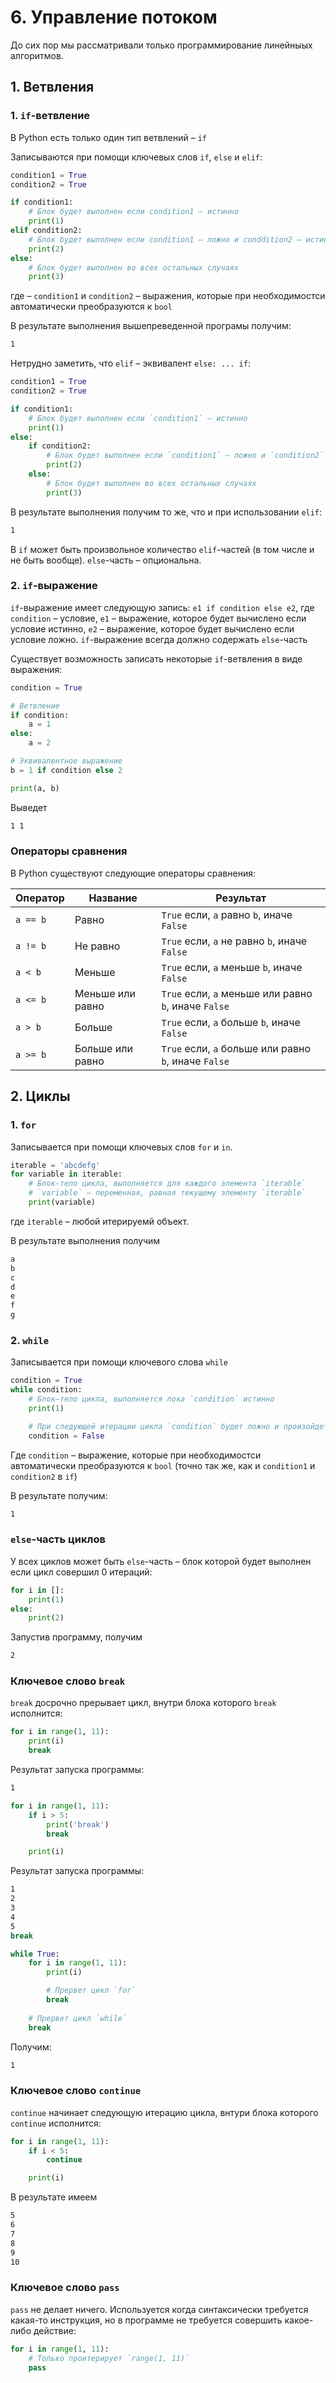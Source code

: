 # 6. Управление потоком

До сих пор мы рассматривали только программирование линейныых алгоритмов.

## 1. Ветвления

### 1. `if`-ветвление

В Python есть только один тип ветвлений – `if`

Записываются при помощи ключевых слов `if`, `else` и `elif`:

<!-- 
filename: chapter_6/if_elif.py
-->

```python
condition1 = True
condition2 = True

if condition1:
    # Блок будет выполнен если condition1 – истинно
    print(1)
elif condition2:
    # Блок будет выполнен если condition1 – ложно и conddition2 – истинно
    print(2)
else:
    # Блок будет выполнен во всех остальных случаях
    print(3)
```

где – `condition1` и `condition2` – выражения, которые при необходимостси автоматически преобразуются к `bool`

В результате выполнения вышепреведенной програмы получим:

<!--
runs: chapter_6/if_elif.py
-->

```bash
1
```

Нетрудно заметить, что `elif` – эквивалент `else: ... if`:

<!-- 
filename: chapter_6/if_else_if.py
-->

```python
condition1 = True
condition2 = True

if condition1:
    # Блок будет выполнен если `condition1` – истинно
    print(1)
else:
    if condition2:
        # Блок будет выполнен если `condition1` – ложно и `condition2` – истинно
        print(2)
    else:
        # Блок будет выполнен во всех остальных случаях
        print(3)
```

В результате выполнения получим то же, что и при использовании `elif`:

<!--
runs: chapter_6/if_else_if.py
-->

```bash
1
```

В `if` может быть произвольное количество `elif`-частей (в том числе и не быть вообще). `else`-часть – опциональна.

### 2. `if`-выражение

`if`-выражение имеет следующую запись: `e1 if condition else e2`, где `condition` – условие, `e1` – выражение, которое будет вычислено если условие истинно, `e2` – выражение, которое будет вычислено если условие ложно. `if`-выражение всегда должно содержать `else`-часть

Существует возможность записать некоторые `if`-ветвления в виде выражения:

<!--
filename: chapter_6/if_expression.py
-->

```python
condition = True

# Ветвление
if condition:
    a = 1
else:
    a = 2

# Эквивалентное выражение
b = 1 if condition else 2

print(a, b)
```

Выведет

<!-- 
runs: chapter_6/if_expression.py
-->

```bash
1 1
```

### Операторы сравнения

В Python существуют следующие операторы сравнения:

| Оператор | Название         | Результат                                            |
| -------- | ---------------- | ---------------------------------------------------- |
| `a == b` | Равно            | `True` если, `a` равно            `b`, иначе `False` |
| `a != b` | Не равно         | `True` если, `a` не равно         `b`, иначе `False` |
| `a < b`  | Меньше           | `True` если, `a` меньше           `b`, иначе `False` |
| `a <= b` | Меньше или равно | `True` если, `a` меньше или равно `b`, иначе `False` |
| `a > b`  | Больше           | `True` если, `a` больше           `b`, иначе `False` |
| `a >= b` | Больше или равно | `True` если, `a` больше или равно `b`, иначе `False` |

## 2. Циклы

### 1. `for`

Записывается при помощи ключевых слов `for` и `in`.

<!-- 
filename: chapter_6/for.py
-->

```python
iterable = 'abcdefg'
for variable in iterable:
    # Блок-тело цикла, выполняется для каждого элемента `iterable`
    # `variable` – переменная, равная текущему элементу `iterable`
    print(variable)
```

где `iterable` – любой итерируемй объект.

В результате выполнения получим

<!-- 
filename: chapter_6/for.py
-->

```python
a
b
c
d
e
f
g
```

### 2. `while`

Записывается при помощи ключевого слова `while`

<!-- 
filename: chapter_6/while.py
-->

```python
condition = True
while condition:
    # Блок–тело цикла, выполняется пока `condition` истинно
    print(1)

    # При следующей итерации цикла `condition` будет ложно и произойдет выход из цикла
    condition = False
```

Где `condition` – выражение, которые при необходимостси автоматически преобразуются к `bool` (точно так же, как и `condition1` и `condition2` в `if`)

В результате получим:

<!-- 
runs: chapter_6/while.py
-->

```bash
1
```

### `else`-часть циклов

У всех циклов может быть `else`-часть – блок которой будет выполнен если цикл совершил 0 итераций:

<!--
filename: chapter_6/for_else.py
-->

```python
for i in []:
    print(1)
else:
    print(2)
```

Запустив программу, получим

<!-- 
runs: chapter_6/for_else.py
-->

```bash
2
```

### Ключевое слово `break`

`break` досрочно прерывает цикл, внутри блока которого `break` исполнится:

<!-- 
filename: chapter_6/break.py
-->

```python
for i in range(1, 11):
    print(i)
    break
```

Результат запуска программы:
<!-- 
runs: chapter_6/break.py
-->

```bash
1
```

<!-- 
filename: chapter_6/break_with_condition.py
-->

```python
for i in range(1, 11):
    if i > 5:
        print('break')
        break

    print(i)
```

Результат запуска программы:
<!-- 
runs: chapter_6/break_with_condition.py
-->

```bash
1
2
3
4
5
break
```

<!-- 
filename: chapter_6/break_nested.py
-->

```python
while True:
    for i in range(1, 11):
        print(i)

        # Прервет цикл `for`
        break
    
    # Прервет цикл `while`
    break
```

Получим:

<!-- 
runs: chapter_6/break_nested.py
-->

```bash
1
```

### Ключевое слово `continue`

`continue` начинает следующую итерацию цикла, внтури блока которого `continue` исполнится:

<!-- 
filename: chapter_6/continue.py
-->

```python
for i in range(1, 11):
    if i < 5:
        continue

    print(i)
```

В результате имеем

<!-- 
runs: chapter_6/continue.py
-->

```bash
5
6
7
8
9
10
```

### Ключевое слово `pass`

`pass` не делает ничего. Используется когда синтаксически требуется какая-то инструкция, но в программе не требуется совершить какое-либо действие:

<!-- 
filename: chapter_6/pass.py
-->

```python
for i in range(1, 11):
    # Только проитерирует `range(1, 11)`
    pass
```
